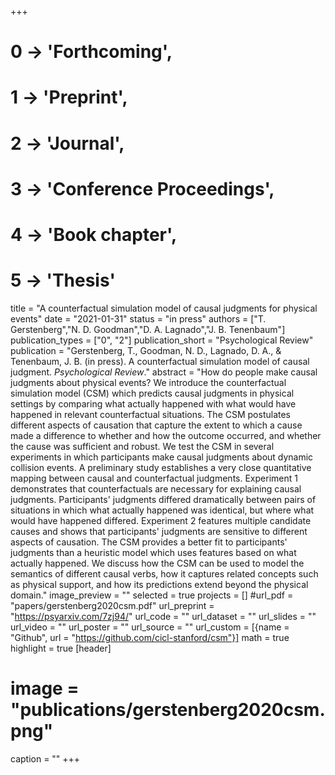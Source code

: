 +++
# 0 -> 'Forthcoming',
# 1 -> 'Preprint',
# 2 -> 'Journal',
# 3 -> 'Conference Proceedings',
# 4 -> 'Book chapter',
# 5 -> 'Thesis'

title = "A counterfactual simulation model of causal judgments for physical events"
date = "2021-01-31"
status = "in press"
authors = ["T. Gerstenberg","N. D. Goodman","D. A. Lagnado","J. B. Tenenbaum"]
publication_types = ["0", "2"]
publication_short = "Psychological Review"
publication = "Gerstenberg, T., Goodman, N. D., Lagnado, D. A., & Tenenbaum, J. B. (in press). A counterfactual simulation model of causal judgment. _Psychological Review_."
abstract = "How do people make causal judgments about physical events? We introduce the counterfactual simulation model (CSM) which predicts causal judgments in physical settings by comparing what actually happened with what would have happened in relevant counterfactual situations. The CSM postulates different aspects of causation that capture the extent to which a cause made a difference to whether and how the outcome occurred, and whether the cause was sufficient and robust. We test the CSM in several experiments in which participants make causal judgments about dynamic collision events. A preliminary study establishes a very close quantitative mapping between causal and counterfactual judgments. Experiment 1 demonstrates that counterfactuals are necessary for explaining causal judgments. Participants' judgments differed dramatically between pairs of situations in which what actually happened was identical, but where what would have happened differed. Experiment 2 features multiple candidate causes and shows that participants' judgments are sensitive to different aspects of causation. The CSM provides a better fit to participants' judgments than a heuristic model which uses features based on what actually happened. We discuss how the CSM can be used to model the semantics of different causal verbs, how it captures related concepts such as physical support, and how its predictions extend beyond the physical domain."
image_preview = ""
selected = true
projects = []
#url_pdf = "papers/gerstenberg2020csm.pdf"
url_preprint = "https://psyarxiv.com/7zj94/"
url_code = ""
url_dataset = ""
url_slides = ""
url_video = ""
url_poster = ""
url_source = ""
url_custom = [{name = "Github", url = "https://github.com/cicl-stanford/csm"}]
math = true
highlight = true
[header]
# image = "publications/gerstenberg2020csm.png"
caption = ""
+++
